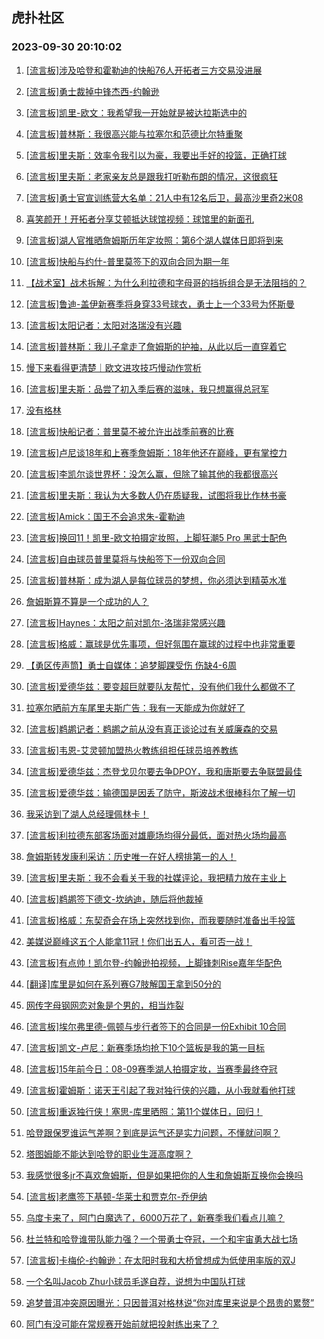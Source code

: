 ## 虎扑社区 
### 2023-09-30 20:10:02

1. [[流言板]涉及哈登和霍勒迪的快船76人开拓者三方交易没进展](https://bbs.hupu.com/62283595.html)

2. [[流言板]勇士裁掉中锋杰西-约翰逊](https://bbs.hupu.com/62283854.html)

3. [[流言板]凯里-欧文：我希望我一开始就是被达拉斯选中的](https://bbs.hupu.com/62281161.html)

4. [[流言板]普林斯：我很高兴能与拉塞尔和范德比尔特重聚](https://bbs.hupu.com/62283737.html)

5. [[流言板]里夫斯：效率令我引以为豪，我要出手好的投篮，正确打球](https://bbs.hupu.com/62282473.html)

6. [[流言板]里夫斯：老家亲友总是跟我打听勒布朗的情况，这很疯狂](https://bbs.hupu.com/62282366.html)

7. [[流言板]勇士官宣训练营大名单：21人中有12名后卫，最高沙里奇2米08](https://bbs.hupu.com/62280174.html)

8. [喜笑颜开！开拓者分享艾顿抵达球馆视频：球馆里的新面孔](https://bbs.hupu.com/62281098.html)

9. [[流言板]湖人官推晒詹姆斯历年定妆照：第6个湖人媒体日即将到来](https://bbs.hupu.com/62280003.html)

10. [[流言板]快船与约什-普里莫签下的双向合同为期一年](https://bbs.hupu.com/62283603.html)

11. [【战术室】战术拆解：为什么利拉德和字母哥的挡拆组合是无法阻挡的？](https://bbs.hupu.com/62279901.html)

12. [[流言板]鲁迪-盖伊新赛季将身穿33号球衣，勇士上一个33号为怀斯曼](https://bbs.hupu.com/62280569.html)

13. [[流言板]太阳记者：太阳对洛瑞没有兴趣](https://bbs.hupu.com/62283778.html)

14. [[流言板]普林斯：我儿子拿走了詹姆斯的护袖，从此以后一直穿着它](https://bbs.hupu.com/62280460.html)

15. [慢下来看得更清楚｜欧文进攻技巧慢动作赏析](https://bbs.hupu.com/62282057.html)

16. [[流言板]里夫斯：品尝了初入季后赛的滋味，我只想赢得总冠军](https://bbs.hupu.com/62282236.html)

17. [没有格林](https://bbs.hupu.com/62284362.html)

18. [[流言板]快船记者：普里莫不被允许出战季前赛的比赛](https://bbs.hupu.com/62283474.html)

19. [[流言板]卢尼谈18年和上赛季詹姆斯：18年他还在巅峰，更有掌控力](https://bbs.hupu.com/62280708.html)

20. [[流言板]李凯尔谈世界杯：没怎么赢，但除了输其他的我都很高兴](https://bbs.hupu.com/62283283.html)

21. [[流言板]里夫斯：我认为大多数人仍在质疑我，试图将我比作林书豪](https://bbs.hupu.com/62284885.html)

22. [[流言板]Amick：国王不会追求朱-霍勒迪](https://bbs.hupu.com/62283625.html)

23. [[流言板]换回11！凯里-欧文拍摄定妆照，上脚狂潮5 Pro 黑武士配色](https://bbs.hupu.com/62284248.html)

24. [[流言板]自由球员普里莫将与快船签下一份双向合同](https://bbs.hupu.com/62278875.html)

25. [[流言板]普林斯：成为湖人是每位球员的梦想，你必须达到精英水准](https://bbs.hupu.com/62281188.html)

26. [詹姆斯算不算是一个成功的人？](https://bbs.hupu.com/62283480.html)

27. [[流言板]Haynes：太阳之前对凯尔-洛瑞非常感兴趣](https://bbs.hupu.com/62283658.html)

28. [[流言板]格威：赢球是优先事项，但好氛围在赢球的过程中也非常重要](https://bbs.hupu.com/62283394.html)

29. [【勇区传声筒】勇士自媒体：追梦脚踝受伤 伤缺4-6周](https://bbs.hupu.com/62283442.html)

30. [[流言板]爱德华兹：要变超巨就要队友帮忙，没有他们我什么都做不了](https://bbs.hupu.com/62283512.html)

31. [拉塞尔晒前方车尾里夫斯广告：我有一天能成为你就好了](https://bbs.hupu.com/62279433.html)

32. [[流言板]鹈鹕记者：鹈鹕之前从没有真正谈论过有关威廉森的交易](https://bbs.hupu.com/62283772.html)

33. [[流言板]韦恩-艾灵顿加盟热火教练组担任球员培养教练](https://bbs.hupu.com/62283419.html)

34. [[流言板]爱德华兹：杰登戈贝尔要去争DPOY，我和唐斯要去争联盟最佳](https://bbs.hupu.com/62284514.html)

35. [[流言板]爱德华兹：输德国是因丢了防守，斯波战术很棒科尔了解一切](https://bbs.hupu.com/62283096.html)

36. [我采访到了湖人总经理佩林卡！](https://bbs.hupu.com/62282419.html)

37. [[流言板]利拉德东部客场面对雄鹿场均得分最低，面对热火场均最高](https://bbs.hupu.com/62281832.html)

38. [詹姆斯转发康利采访：历史唯一在好人榜排第一的人！](https://bbs.hupu.com/62280182.html)

39. [[流言板]里夫斯：我不会看关于我的社媒评论，我把精力放在主业上](https://bbs.hupu.com/62284804.html)

40. [[流言板]鹈鹕签下德文-坎纳迪，随后将他裁掉](https://bbs.hupu.com/62283976.html)

41. [[流言板]格威：东契奇会在场上突然找到你，而我要随时准备出手投篮](https://bbs.hupu.com/62284511.html)

42. [美媒说巅峰这五个人能拿11冠！你们出五人，看可否一战！](https://bbs.hupu.com/62284080.html)

43. [[流言板]有点帅！凯尔登-约翰逊拍视频，上脚锋刺Rise嘉年华配色](https://bbs.hupu.com/62284214.html)

44. [[翻译]库里是如何在系列赛G7肢解国王拿到50分的](https://bbs.hupu.com/62280314.html)

45. [网传字母钢网恋对象是个男的，相当炸裂](https://bbs.hupu.com/62280149.html)

46. [[流言板]埃尔弗里德-佩顿与步行者签下的合同是一份Exhibit 10合同](https://bbs.hupu.com/62283504.html)

47. [[流言板]凯文-卢尼：新赛季场均抢下10个篮板是我的第一目标](https://bbs.hupu.com/62279870.html)

48. [[流言板]15年前今日：08-09赛季湖人拍摄定妆，当赛季最终夺冠](https://bbs.hupu.com/62279679.html)

49. [[流言板]霍姆斯：诺天王引起了我对独行侠的兴趣，从小我就看他打球](https://bbs.hupu.com/62283479.html)

50. [[流言板]重返独行侠！塞思-库里晒照：第11个媒体日，回归！](https://bbs.hupu.com/62283436.html)

51. [哈登跟保罗谁运气差啊？到底是运气还是实力问题，不懂就问啊？](https://bbs.hupu.com/62283571.html)

52. [塔图姆能不能达到哈登的职业生涯高度啊？](https://bbs.hupu.com/62283574.html)

53. [我感觉很多jr不喜欢詹姆斯，但是如果把你的人生和詹姆斯互换你会换吗](https://bbs.hupu.com/62283634.html)

54. [[流言板]老鹰签下基顿-华莱士和贾克尔-乔伊纳](https://bbs.hupu.com/62284054.html)

55. [乌度卡来了，阿门白魔选了，6000万花了，新赛季我们看点儿嘛？](https://bbs.hupu.com/62283859.html)

56. [杜兰特和哈登谁带队能力强？一个带勇士夺冠，一个和宇宙勇大战七场](https://bbs.hupu.com/62284614.html)

57. [[流言板]卡梅伦-约翰逊：在太阳时我和大桥曾想成为低使用率版的双J](https://bbs.hupu.com/62280122.html)

58. [一个名叫Jacob Zhu小球员毛遂自荐，说想为中国队打球](https://bbs.hupu.com/62280571.html)

59. [追梦普洱冲突原因曝光：只因普洱对格林说“你对库里来说是个昂贵的累赘”](https://bbs.hupu.com/62284096.html)

60. [阿门有没可能在常规赛开始前就把投射练出来了？](https://bbs.hupu.com/62284413.html)


